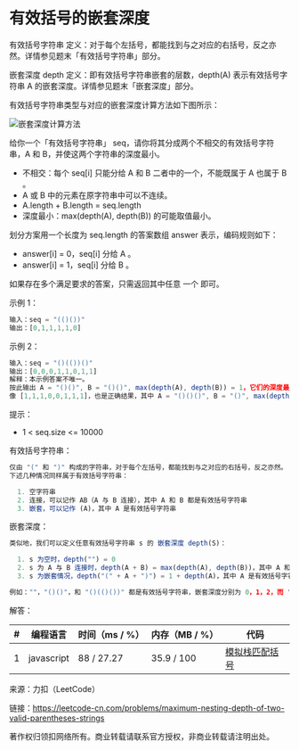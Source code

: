 # 有效括号的嵌套深度

有效括号字符串 定义：对于每个左括号，都能找到与之对应的右括号，反之亦然。详情参见题末「有效括号字符串」部分。

嵌套深度 depth 定义：即有效括号字符串嵌套的层数，depth(A) 表示有效括号字符串 A 的嵌套深度。详情参见题末「嵌套深度」部分。

有效括号字符串类型与对应的嵌套深度计算方法如下图所示：

![嵌套深度计算方法](./question.png)

给你一个「有效括号字符串」 seq，请你将其分成两个不相交的有效括号字符串，A 和 B，并使这两个字符串的深度最小。

- 不相交：每个 seq[i] 只能分给 A 和 B 二者中的一个，不能既属于 A 也属于 B 。
- A 或 B 中的元素在原字符串中可以不连续。
- A.length + B.length = seq.length
- 深度最小：max(depth(A), depth(B)) 的可能取值最小。

划分方案用一个长度为 seq.length 的答案数组 answer 表示，编码规则如下：

- answer[i] = 0，seq[i] 分给 A 。
- answer[i] = 1，seq[i] 分给 B 。

如果存在多个满足要求的答案，只需返回其中任意 一个 即可。

示例 1：

``` javascript
输入：seq = "(()())"
输出：[0,1,1,1,1,0]
```

示例 2：

``` javascript
输入：seq = "()(())()"
输出：[0,0,0,1,1,0,1,1]
解释：本示例答案不唯一。
按此输出 A = "()()", B = "()()", max(depth(A), depth(B)) = 1，它们的深度最小。
像 [1,1,1,0,0,1,1,1]，也是正确结果，其中 A = "()()()", B = "()", max(depth(A), depth(B)) = 1 。
```

提示：

- 1 < seq.size <= 10000

有效括号字符串：

``` javascript
仅由 "(" 和 ")" 构成的字符串，对于每个左括号，都能找到与之对应的右括号，反之亦然。
下述几种情况同样属于有效括号字符串：

  1. 空字符串
  2. 连接，可以记作 AB（A 与 B 连接），其中 A 和 B 都是有效括号字符串
  3. 嵌套，可以记作 (A)，其中 A 是有效括号字符串
```

嵌套深度：

``` javascript
类似地，我们可以定义任意有效括号字符串 s 的 嵌套深度 depth(S)：

  1. s 为空时，depth("") = 0
  2. s 为 A 与 B 连接时，depth(A + B) = max(depth(A), depth(B))，其中 A 和 B 都是有效括号字符串
  3. s 为嵌套情况，depth("(" + A + ")") = 1 + depth(A)，其中 A 是有效括号字符串

例如：""，"()()"，和 "()(()())" 都是有效括号字符串，嵌套深度分别为 0，1，2，而 ")(" 和 "(()" 都不是有效括号字符串。
```

解答：

**#**|**编程语言**|**时间（ms / %）**|**内存（MB / %）**|**代码**
--|--|--|--|--
1|javascript|88 / 27.27|35.9 / 100|[模拟栈匹配括号](./javascript/ac_v1.js)

来源：力扣（LeetCode）

链接：https://leetcode-cn.com/problems/maximum-nesting-depth-of-two-valid-parentheses-strings

著作权归领扣网络所有。商业转载请联系官方授权，非商业转载请注明出处。

